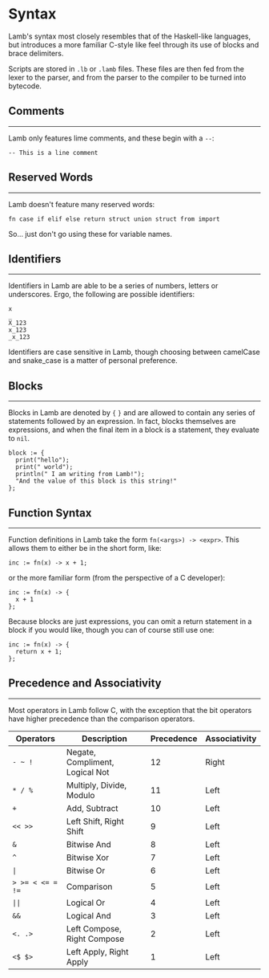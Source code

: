 # Syntax

Lamb's syntax most closely resembles that of the Haskell-like languages, but introduces a more familiar C-style like feel through its use of blocks and brace delimiters.

Scripts are stored in `.lb` or `.lamb` files. These files are then fed from the lexer to the parser, and from the parser to the compiler to be turned into bytecode.

## Comments

---

Lamb only features lime comments, and these begin with a `--`:

```
-- This is a line comment
```

## Reserved Words

---

Lamb doesn't feature many reserved words: 

```
fn case if elif else return struct union struct from import
```

So... just don't go using these for variable names.

## Identifiers

---

Identifiers in Lamb are able to be a series of numbers, letters or underscores. Ergo, the following are possible identifiers:

```
x
_
X_123
x_123
_x_123  
```

Identifiers are case sensitive in Lamb, though choosing between camelCase and snake_case is a matter of personal preference.

## Blocks

---

Blocks in Lamb are denoted by `{` `}` and are allowed to contain any series of statements followed by an expression. In fact, blocks themselves are expressions, and when the final item in a block is a statement, they evaluate to `nil`.

```
block := {
  print("hello");
  print(" world");
  println(" I am writing from Lamb!");
  "And the value of this block is this string!"
}; 
```

## Function Syntax

---

Function definitions in Lamb take the form `fn(<args>) -> <expr>`. This allows them to either be in the short form, like:

```
inc := fn(x) -> x + 1;  
```

or the more familiar form (from the perspective of a C developer):

```
inc := fn(x) -> {
  x + 1
};  
```

Because blocks are just expressions, you can omit a return statement in a block if you would like, though you can of course still use one:

```
inc := fn(x) -> {
  return x + 1;
};  
```

## Precedence and Associativity

---

Most operators in Lamb follow C, with the exception that the bit operators have higher precedence than the comparison operators. 

Operators                  | Description                     | Precedence | Associativity
---------------------------|---------------------------------|------------|--------------
<code>- ~ !</code>         | Negate, Compliment, Logical Not | 12         | Right
<code>* / %</code>         | Multiply, Divide, Modulo        | 11         | Left
<code>+</code>             | Add, Subtract                   | 10         | Left
<code><< >></code>         | Left Shift, Right Shift         | 9          | Left
<code>&</code>             | Bitwise And                     | 8          | Left
<code>^</code>             | Bitwise Xor                     | 7          | Left
<code>\|</code>            | Bitwise Or                      | 6          | Left
<code>> >= < <= = !=</code>| Comparison                      | 5          | Left
<code>\|\|</code>          | Logical Or                      | 4          | Left
<code>&&</code>            | Logical And                     | 3          | Left
<code><. .></code>         | Left Compose, Right Compose     | 2          | Left
<code><$ $></code>         | Left Apply, Right Apply         | 1          | Left
